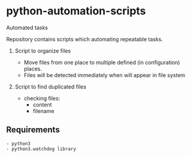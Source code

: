 # python-automation-scripts
Automated tasks

Repository contains scripts which automating repeatable tasks.

1. Script to organize files

	- Move files from one place to multiple defined (in configuration) places.
    - Files will be detected immediately when will appear in file system
    
2. Script to find duplicated files

    - checking files:
      * content
      * filename

## Requirements

	- python3
	- python3.watchdog library
